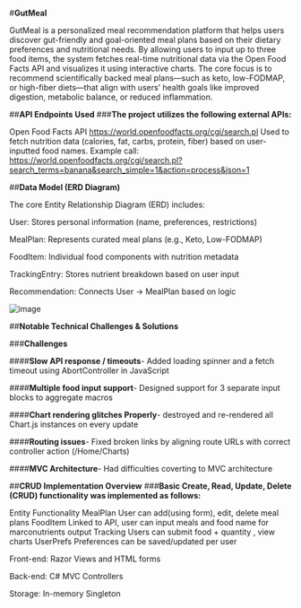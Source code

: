 #**GutMeal**

  GutMeal is a personalized meal recommendation platform that helps users discover gut-friendly and goal-oriented meal plans based on their dietary preferences and nutritional needs. 
  By allowing users to input up to three food items, the system fetches real-time nutritional data via the Open Food Facts API and visualizes it using interactive charts. 
  The core focus is to recommend scientifically backed meal plans—such as keto, low-FODMAP, or high-fiber diets—that align with users’ health goals like improved digestion, metabolic balance, or reduced inflammation.


##**API Endpoints Used**
###**The project utilizes the following external APIs:**

  Open Food Facts API
  https://world.openfoodfacts.org/cgi/search.pl
  Used to fetch nutrition data (calories, fat, carbs, protein, fiber) based on user-inputted food names.
  Example call:
  https://world.openfoodfacts.org/cgi/search.pl?search_terms=banana&search_simple=1&action=process&json=1


##**Data Model (ERD Diagram)**

  The core Entity Relationship Diagram (ERD) includes:
  
  User: Stores personal information (name, preferences, restrictions)
  
  MealPlan: Represents curated meal plans (e.g., Keto, Low-FODMAP)
  
  FoodItem: Individual food components with nutrition metadata
  
  TrackingEntry: Stores nutrient breakdown based on user input
  
  Recommendation: Connects User → MealPlan based on logic 

![image](https://github.com/user-attachments/assets/8d065efd-1c09-4cde-8be9-9c3ad14809dc)


##**Notable Technical Challenges & Solutions**

  ###**Challenges**
  
  ####**Slow API response / timeouts**- Added loading spinner and a fetch timeout using AbortController in JavaScript
  
  ####**Multiple food input support**- Designed support for 3 separate input blocks to aggregate macros
  
  ####**Chart rendering glitches Properly**- destroyed and re-rendered all Chart.js instances on every update
  
  ####**Routing issues**- Fixed broken links by aligning route URLs with correct controller action (/Home/Charts)
  
  ####**MVC Architecture**- Had difficulties coverting to MVC architecture
  

##**CRUD Implementation Overview**
  ###**Basic Create, Read, Update, Delete (CRUD) functionality was implemented as follows:**

  Entity	  Functionality
  MealPlan	User can add(using form), edit, delete meal plans
  FoodItem	Linked to API, user can input meals and food name for marconutrients output
  Tracking	Users can submit food + quantity , view charts 
  UserPrefs	Preferences can be saved/updated per user
  
  Front-end: Razor Views and HTML forms
  
  Back-end: C# MVC Controllers
  
  Storage: In-memory Singleton



    
  










